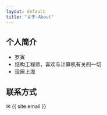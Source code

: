 ```yaml
---
layout: default
title: "关于:About"
---
```


## 个人简介

* 罗寅
* 结构工程师，喜欢与计算机有关的一切
* 现居上海 

## 联系方式

<p>&#9993; {{ site.email }} </p>

